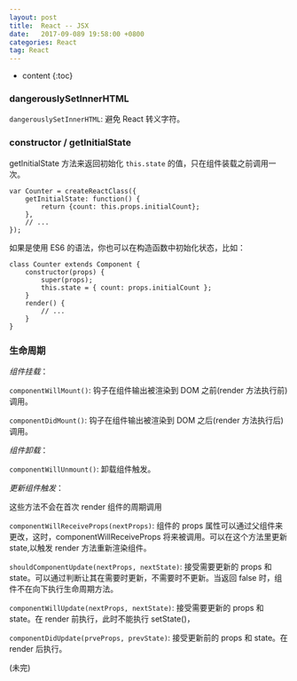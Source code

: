 ```yaml
---
layout: post
title:  React -- JSX
date:   2017-09-089 19:58:00 +0800
categories: React
tag: React
---
```


* content
{:toc}

### dangerouslySetInnerHTML

`dangerouslySetInnerHTML`: 避免 React 转义字符。

### constructor / getInitialState

getInitialState 方法来返回初始化 `this.state` 的值，只在组件装载之前调用一次。

```
var Counter = createReactClass({
  	getInitialState: function() {
    	return {count: this.props.initialCount};
  	},
  	// ...
});
```

如果是使用 ES6 的语法，你也可以在构造函数中初始化状态，比如：

```
class Counter extends Component {
  	constructor(props) {
    	super(props);
    	this.state = { count: props.initialCount };
  	}
  	render() {
    	// ...
  	}
}
```

### 生命周期

*组件挂载*：

`componentWillMount()`: 钩子在组件输出被渲染到 DOM 之前(render 方法执行前)调用。

`componentDidMount()`: 钩子在组件输出被渲染到 DOM 之后(render 方法执行后)调用。

*组件卸载*：

`componentWillUnmount()`: 卸载组件触发。

*更新组件触发*：

这些方法不会在首次 render 组件的周期调用

`componentWillReceiveProps(nextProps)`: 组件的 props 属性可以通过父组件来更改，这时，componentWillReceiveProps 将来被调用。可以在这个方法里更新 state,以触发 render 方法重新渲染组件。

`shouldComponentUpdate(nextProps, nextState)`: 接受需要更新的 props 和 state。可以通过判断让其在需要时更新，不需要时不更新。当返回 false 时，组件不在向下执行生命周期方法。

`componentWillUpdate(nextProps, nextState)`: 接受需要更新的 props 和 state。在 render 前执行，此时不能执行 setState()，

`componentDidUpdate(prveProps, prevState)`: 接受更新前的 props 和 state。在 render 后执行。

(未完)